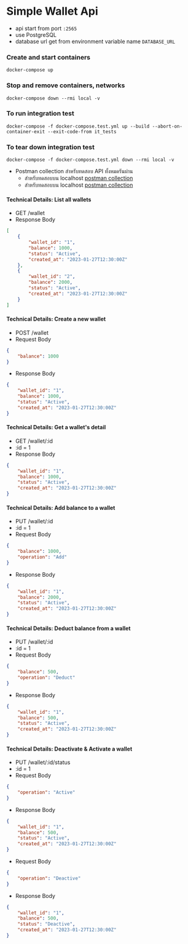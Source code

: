 # Simple Wallet Api
* api start from port `:2565`
* use PostgreSQL
* database url get from environment variable name `DATABASE_URL`

### Create and start containers
```console
docker-compose up
```
### Stop and remove containers, networks
```console
docker-compose down --rmi local -v
```

### To run integration test
```console
docker-compose -f docker-compose.test.yml up --build --abort-on-container-exit --exit-code-from it_tests
```
### To tear down integration test
```console
docker-compose -f docker-compose.test.yml down --rmi local -v
```

* Postman collection สำหรับทดสอบ API ทั้งหมดรันผ่าน
	- สำหรับทดสอบบน localhost [postman collection](wallet-cloud.postman_collection.json)
	- สำหรับทดสอบบน localhost [postman collection](localhost-wallet.postman_collection.json)

#### Technical Details: List all wallets
* GET /wallet
* Response Body
```json
[
    {
        "wallet_id": "1",
        "balance": 1000,
        "status": "Active",
        "created_at": "2023-01-27T12:30:00Z"
    },
    {
        "wallet_id": "2",
        "balance": 2000,
        "status": "Active",
        "created_at": "2023-01-27T12:30:00Z"
    }
]
```

#### Technical Details: Create a new wallet
* POST /wallet
* Request Body
```json
{
	"balance": 1000
}
```
* Response Body
```json
{
	"wallet_id": "1",
	"balance": 1000,
	"status": "Active",
	"created_at": "2023-01-27T12:30:00Z"
}
```

#### Technical Details: Get a wallet's detail 
* GET /wallet/:id
* :id = 1
* Response Body
```json
{
    "wallet_id": "1",
    "balance": 1000,
    "status": "Active",
    "created_at": "2023-01-27T12:30:00Z"
}
```

#### Technical Details: Add balance to a wallet
* PUT /wallet/:id
* :id = 1
* Request Body
```json
{
	"balance": 1000,
    "operation": "Add"
}
```
* Response Body
```json
{
	"wallet_id": "1",
	"balance": 2000,
	"status": "Active",
	"created_at": "2023-01-27T12:30:00Z"
}
```

#### Technical Details: Deduct balance from a wallet
* PUT /wallet/:id
* :id = 1
* Request Body
```json
{
	"balance": 500,
    "operation": "Deduct"
}
```
* Response Body
```json
{
	"wallet_id": "1",
	"balance": 500,
	"status": "Active",
	"created_at": "2023-01-27T12:30:00Z"
}
```

#### Technical Details: Deactivate & Activate a wallet
* PUT /wallet/:id/status
* :id = 1
* Request Body
```json
{
    "operation": "Active"
}
```
* Response Body
```json
{
	"wallet_id": "1",
	"balance": 500,
	"status": "Active",
	"created_at": "2023-01-27T12:30:00Z"
}
```

* Request Body
```json
{
    "operation": "Deactive"
}
```
* Response Body
```json
{
	"wallet_id": "1",
	"balance": 500,
	"status": "Deactive",
	"created_at": "2023-01-27T12:30:00Z" 
}
```
